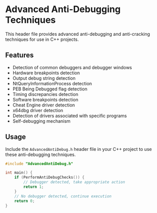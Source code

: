 # Advanced Anti-Debugging Techniques

This header file provides advanced anti-debugging and anti-cracking techniques for use in C++ projects.

## Features

- Detection of common debuggers and debugger windows
- Hardware breakpoints detection
- Output debug string detection
- NtQueryInformationProcess detection
- PEB Being Debugged flag detection
- Timing discrepancies detection
- Software breakpoints detection
- Cheat Engine driver detection
- x64dbg driver detection
- Detection of drivers associated with specific programs
- Self-debugging mechanism

## Usage

Include the `AdvancedAntiDebug.h` header file in your C++ project to use these anti-debugging techniques.

```cpp
#include "AdvancedAntiDebug.h"

int main() {
    if (PerformAntiDebugChecks()) {
        // Debugger detected, take appropriate action
        return 1;
    }
    // No debugger detected, continue execution
    return 0;
}
